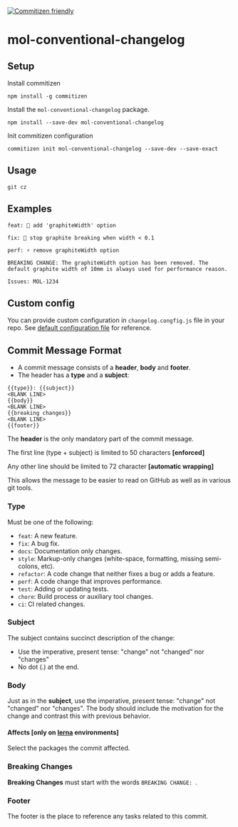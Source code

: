 [![Commitizen friendly](https://img.shields.io/badge/commitizen-friendly-brightgreen.svg)](http://commitizen.github.io/cz-cli/)

# mol-conventional-changelog

## Setup

Install commitizen

```shell
npm install -g commitizen
```

Install the `mol-conventional-changelog` package.

```shell
npm install --save-dev mol-conventional-changelog
```

Init commitizen configuration

```shell
commitizen init mol-conventional-changelog --save-dev --save-exact
```

## Usage

```
git cz
```

## Examples

```
feat: 🎸 add 'graphiteWidth' option
```

```
fix: 🐞 stop graphite breaking when width < 0.1
```

```
perf: ⚡️ remove graphiteWidth option

BREAKING CHANGE: The graphiteWidth option has been removed. The default graphite width of 10mm is always used for performance reason.

Issues: MOL-1234
```


## Custom config

You can provide custom configuration in `changelog.congfig.js` file
in your repo. See [default configuration file](./src/defaults.js) for reference.


## Commit Message Format

* A commit message consists of a **header**, **body** and **footer**.
* The header has a **type** and a **subject**:

```
{{type}}: {{subject}}
<BLANK LINE>
{{body}}
<BLANK LINE>
{{breaking changes}}
<BLANK LINE>
{{footer}}
```

The **header** is the only mandatory part of the commit message.

The first line (type + subject) is limited to 50 characters **[enforced]**

Any other line should be limited to 72 character **[automatic wrapping]**

This allows the message to be easier to read on GitHub as well as in various git tools.

### Type

Must be one of the following:

* `feat`: A new feature.
* `fix`: A bug fix.
* `docs`: Documentation only changes.
* `style`: Markup-only changes (white-space, formatting, missing semi-colons, etc).
* `refactor`: A code change that neither fixes a bug or adds a feature.
* `perf`: A code change that improves performance.
* `test`: Adding or updating tests.
* `chore`: Build process or auxiliary tool changes.
* `ci`: CI related changes.

### Subject

The subject contains succinct description of the change:

* Use the imperative, present tense: "change" not "changed" nor "changes"
* No dot (.) at the end.

### Body

Just as in the **subject**, use the imperative, present tense: "change" not "changed" nor "changes".
The body should include the motivation for the change and contrast this with previous behavior.

#### Affects [only on [lerna](https://lernajs.io/) environments]

Select the packages the commit affected.

### Breaking Changes

**Breaking Changes** must start with the words `BREAKING CHANGE: `.

### Footer

The footer is the place to reference any tasks related to this commit.
